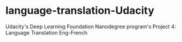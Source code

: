 # language-translation-Udacity
Udacity's Deep Learning Foundation Nanodegree program's Project 4: Language Translation Eng-French
